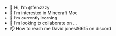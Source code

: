 - 👋 Hi, I’m @femzzzy
- 👀 I’m interested in Minecraft Mod
- 🌱 I’m currently learning 
- 💞️ I’m looking to collaborate on ...
- 📫 How to reach me David jones#6615 on discord

<!---
femzzzy/femzzzy is a ✨ special ✨ repository because its `README.md` (this file) appears on your GitHub profile.
You can click the Preview link to take a look at your changes.
--->
